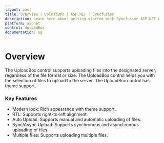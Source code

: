 ```yaml
---
layout: post
title: Overview | UploadBox | ASP.NET | Syncfusion
description: Learn here about getting started with Syncfusion ASP.NET Webforms UploadBox control and more details.
platform: aspnet
control: UploadBox
documentation: ug
---
```


# Overview

The UploadBox control supports uploading files into the designated server, regardless of the file format or size. The UploadBox control helps you with the selection of files to upload to the server. The UploadBox control has theme support.

### Key Features

* Modern look: Rich appearance with theme support.
* RTL: Supports right-to-left alignment.
* Auto Upload: Supports manual and automatic uploading of files.
* Sync/Async Upload: Supports synchronous and asynchronous uploading of files.
* Multiple files: Supports uploading multiple files.